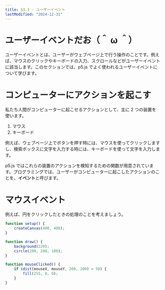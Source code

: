 ```yaml
---
title: §3.3 - ユーザーイベント
lastModified: "2024-12-31"
---
```


# ユーザーイベントだお（＾ ω ＾）

ユーザーイベントとは、ユーザーがウェブページ上で行う操作のことです。例えば、マウスのクリックやキーボードの入力、スクロールなどがユーザーイベントに該当します。このセクションでは、p5.js でよく使われるユーザーイベントについて学びます。

# コンピューターにアクションを起こす

私たち人間がコンピューターに起こせるアクションとして、主に 2 つの装置を使います。

1. マウス
2. キーボード

例えば、ウェブページ上でボタンを押す時には、マウスを使ってクリックしますし、検索ボックスに文字を入力する時には、キーボードを使って文字を入力します。

p5.js ではこれらの装置のアクションを検知するための関数が用意されています。プログラミングでは、ユーザーがコンピューターに起こしたアクションのことを、**イベント**と呼びます。

# マウスイベント

例えば、円をクリックしたときの処理のことを考えましょう。

```js
function setup() {
    createCanvas(400, 400);
}

function draw() {
    background(220);
    circle(200, 200, 100);
}

function mouseClicked() {
    if (dist(mouseX, mouseY, 200, 200) < 50) {
        fill(255, 0, 0);
    }
}
```
